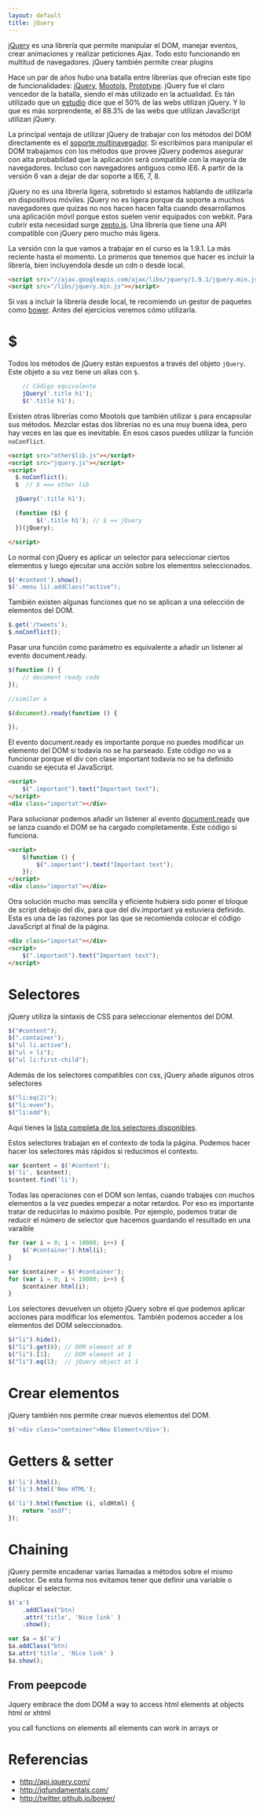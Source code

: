 ```yaml
---
layout: default
title: jQuery
---
```


[jQuery](http://jquery.com/) es una librería que permite manipular el DOM, manejar eventos, crear animaciones y realizar peticiones Ajax. Todo esto funcionando en multitud de navegadores. jQuery también permite crear plugins

Hace un par de años hubo una batalla entre librerías que ofrecian este tipo de funcionalidades: [jQuery](http://jquery.com/), [Mootols](http://mootools.net/), [Prototype](http://prototypejs.org/). jQuery fue el claro vencedor de la batalla, siendo el más utilizado en la actualidad. Es tán utilizado que un [estudio](http://www.sitepoint.com/jquery-used-on-50-percent-of-websites/) dice que el 50% de las webs utilizan jQuery. Y lo que es más sorprendente, el 88.3% de las webs que utilizan JavaScript utilizan jQuery.

La principal ventaja de utilizar jQuery de trabajar con los métodos del DOM directamente es el [soporte multinavegador](http://jquery.com/browser-support/). Si escribimos para manipular el DOM trabajamos con los métodos que provee jQuery podemos asegurar con alta probabilidad que la aplicación será compatible con la mayoría de navegadores. Incluso con navegadores antiguos como IE6. A partir de la versión 6 van a dejar de dar soporte a IE6, 7, 8.

jQuery no es una librería ligera, sobretodo si estamos hablando de utilizarla en dispositivos móviles. jQuery no es ligera porque da soporte a muchos navegadores que quizas no nos hacen hacen falta cuando desarrollamos una aplicación móvil porque estos suelen venir equipados con webkit. Para cubrir esta necesidad surge [zepto.js](http://zeptojs.com/). Una librería que tiene una API compatible con jQuery pero mucho más ligera.

La versión con la que vamos a trabajar en el curso es la 1.9.1. La más reciente hasta el momento. Lo primeros que tenemos que hacer es incluir la librería, bien incluyendola desde un cdn o desde local.

````html
<script src="//ajax.googleapis.com/ajax/libs/jquery/1.9.1/jquery.min.js"></script>
<script src="/libs/jquery.min.js"></script>
````

Si vas a incluir la librería desde local, te recomiendo un gestor de paquetes como [bower](http://twitter.github.io/bower/). Antes del ejercicios veremos cómo utilizarla.

# $

Todos los métodos de jQuery están expuestos a través del objeto `jQuery`. Este objeto a su vez tiene un alias con `$`.

````js
    // Código equivalente
    jQuery('.title h1');
    $('.title h1');
````

Existen otras librerías como Mootols que también utilizar `$` para encapsular sus métodos. Mezclar estas dos librerías no es una muy buena idea, pero hay veces en las que es inevitable. En esos casos puedes utilizar la función `noConflict`.

````html
<script src="other$lib.js"></script>
<script src="jquery.js"></script>
<script>
  $.noConflict();
  $  // $ === other lib

  jQuery('.title h1');

  (function ($) {
        $('.title h1'); // $ == jQuery
  })(jQuery);

</script>
````

Lo normal con jQuery es aplicar un selector para seleccionar ciertos elementos y luego ejecutar una acción sobre los elementos seleccionados.

````js
$('#content').show();
$('.menu li).addClass("active");
````

También existen algunas funciones que no se aplican a una selección de elementos del DOM.

````js
$.get('/tweets');
$.noConflict();
````

Pasar una función como parámetro es equivalente a añadir un listener al evento document.ready.

````js
$(function () {
    // document ready code
});

//similar a

$(document).ready(function () {

});
````

El evento document.ready es importante porque no puedes modificar un elemento del DOM si todavía no se ha parseado.
Este código no va a funcionar porque el div con clase important todavía no se ha definido cuando se ejecuta el JavaScript.

````html
<script>
    $(".important").text("Important text");
</script>
<div class="importat"></div>
````

Para solucionar podemos añadir un listener al evento [document.ready](http://api.jquery.com/ready/) que se lanza cuando el DOM se ha cargado completamente. Este código si funciona.

````html
<script>
    $(function () {
        $(".important").text("Important text");
    });
</script>
<div class="importat"></div>
````

Otra solución mucho mas sencilla y eficiente hubiera sido poner el bloque de script debajo del div, para que del div.important ya estuviera definido. Esta es una de las razones por las que se recomienda colocar el código JavaScript al final de la página.

````html
<div class="importat"></div>
<script>
    $(".important").text("Important text");
</script>
````

# Selectores

jQuery utiliza la sintaxis de CSS para seleccionar elementos del DOM.

````js
$("#content");
$(".container");
$("ul li.active");
$("ul > li");
$("ul li:first-child");
````

Además de los selectores compatibles con css, jQuery añade algunos otros selectores

````js
$("li:eq(2)");
$("li:even");
$("li:odd");
````

Aquí tienes la [lista completa de los selectores disponibles](http://api.jquery.com/category/selectors/).

Estos selectores trabajan en el contexto de toda la página. Podemos hacer hacer los selectores más rápidos si reducimos el contexto.

````js
var $content = $('#content');
$('li', $content);
$content.find('li');
````

Todas las operaciones con el DOM son lentas, cuando trabajes con muchos elementos a la vez puedes empezar a notar retardos. Por eso es importante tratar de reducirlas lo máximo posible. Por ejemplo, podemos tratar de reducir el número de selector que hacemos guardando el resultado en una varaible


````js
for (var i = 0; i < 10000; i++) {
    $('#container').html(i);
}

var $container = $('#container');
for (var i = 0; i < 10000; i++) {
    $container.html(i);
}
````

Los selectores devuelven un objeto jQuery sobre el que podemos aplicar acciones para modificar los elementos. También podemos acceder a los elementos del DOM seleccionados.

````js
$("li").hide();
$("li").get(0); // DOM element at 0
$("li").[1];    // DOM element at 1
$("li").eq(1);  // jQuery object at 1
````

# Crear elementos

jQuery también nos permite crear nuevos elementos del DOM.

````js
$('<div class="container">New Element</div>');
````


# Getters & setter

````js
$('li').html();
$('li').html('New HTML');

$('li').html(function (i, oldHtml) {
    return "asdf";
});
````

# Chaining

jQuery permite encadenar varias llamadas a métodos sobre el mismo selector. De esta forma nos evitamos tener que definir una variable o duplicar el selector.

````js
$('a')
    .addClass("btn)
    .attr('title', 'Nice link' )
    .show();

var $a = $('a')
$a.addClass("btn)
$a.attr('title', 'Nice link' )
$a.show();
````





## From peepcode

Jquery embrace the dom
DOM a way to access html elements at objects
html or xhtml

you call functions on elements
all elements can work in arrays or




# Referencias

* http://api.jquery.com/
* http://jqfundamentals.com/
* http://twitter.github.io/bower/